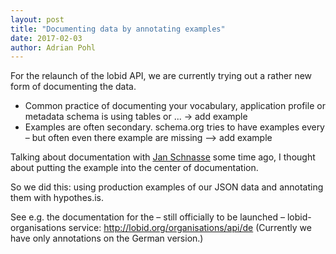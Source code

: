 ```yaml
---
layout: post
title: "Documenting data by annotating examples"
date: 2017-02-03
author: Adrian Pohl
---
```


For the relaunch of the lobid API, we are currently trying out a rather new form of documenting the data.

- Common practice of documenting your vocabulary, application profile or metadata schema is using tables or ... -> add example
- Examples are often secondary. schema.org tries to have examples every – but often even there example are missing --> add example

Talking about documentation with [Jan Schnasse]() some time ago, I thought about putting the example into the center of documentation. 

So we did this: using production examples of our JSON data and annotating them with hypothes.is.

See e.g. the documentation for the – still officially to be launched – lobid-organisations service: http://lobid.org/organisations/api/de (Currently we have only annotations on the German version.)